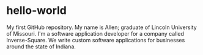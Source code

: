 # hello-world
My first GitHub repository.
My name is Allen; graduate of Lincoln University of Missouri.  I'm a software application developer for a company called Inverse-Square.  We write custom software applications for businesses around the state of Indiana.
